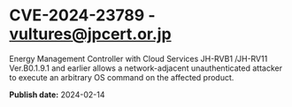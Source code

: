 # CVE-2024-23789 - vultures@jpcert.or.jp

Energy Management Controller with Cloud Services JH-RVB1 /JH-RV11 Ver.B0.1.9.1 and earlier allows a network-adjacent unauthenticated attacker to execute an arbitrary OS command on the affected product.

**Publish date:** 2024-02-14
